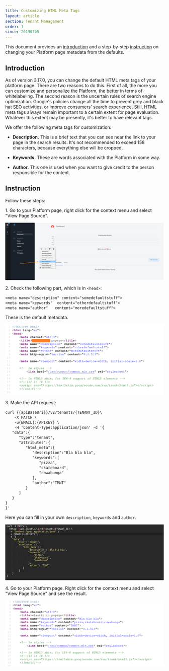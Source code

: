 ```yaml
---
title: Customizing HTML Meta Tags
layout: article
section: Tenant Management
order: 1
since: 20190705
---
```


This document provides an [introduction](#introduction) and a step-by-step [instruction](#instruction) on changing your Platform page metadata from the defaults.

## Introduction

As of version 3.17.0, you can change the default HTML meta tags of your platform page. There are two reasons to do this. First of all, the more you can customize and personalize the Platform, the better in terms of whitelabeling. The second reason is the uncertain rules of search engine optimization. Google's policies change all the time to prevent grey and black hat SEO activities, or improve consumers' search experience. Still, HTML meta tags always remain important to a certain extent for page evaluation. Whatever this extent may be presently, it's better to have relevant tags.    

We offer the following meta tags for customization:

- **Description.** This is a brief text that you can see near the link to your page in the search results. It's not recommended to exceed 158 characters, because everything else will be cropped.  

- **Keywords.** These are words associated with the Platform in some way.

- **Author.** This one is used when you want to give credit to the person responsible for the content.

## Instruction

Follow these steps:

1\. Go to your Platform page, right click for the context menu and select "View Page Source".

![](/assets/img/integrator-guide/customizing-metadata/Screenshot_1.png)

2\. Check the following part, which is in `<head>`:

```
<meta name="description" content="somedefaultstuff">
<meta name="keywords"  content="otherdefaultstuff">
<meta name="author"   content="moredefaultstuff">
```

These is the default metadata.

![](/assets/img/integrator-guide/customizing-metadata/Screenshot_2.png)

3\. Make the API request:

```
curl {{apiBaseUri}}/v2/tenants/{TENANT_ID}\
    -X PATCH \
    -u{EMAIL}:{APIKEY} \
    -H 'Content-Type:application/json' -d '{
   "data":{
      "type":"tenant",
      "attributes":{
         "html_meta":{
            "description":"Bla bla bla",
            "keywords":[
               "pizza",
               "skateboard",
               "cowabunga"
            ],
            "author":"TMNT"
         }
      ]
   }
}
}'
```                 
Here you can fill in your own `description`, `keywords` and `author`.

![](/assets/img/integrator-guide/customizing-metadata/Screenshot_3.png)

4\. Go to your Platform page. Right click for the context menu and select "View Page Source" and see the result.

![](/assets/img/integrator-guide/customizing-metadata/Screenshot_4.png)
